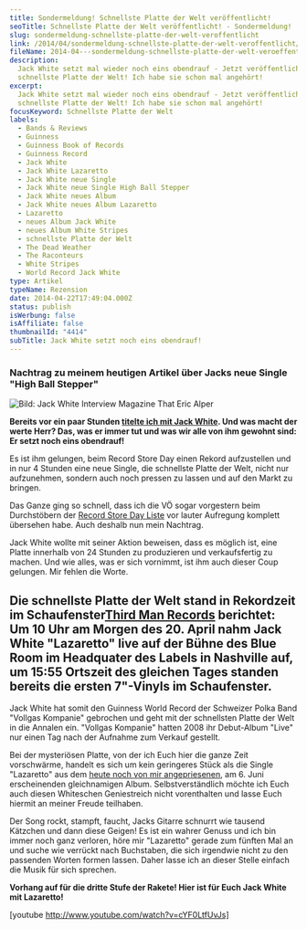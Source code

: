 ```yaml
---
title: Sondermeldung! Schnellste Platte der Welt veröffentlicht!
seoTitle: Schnellste Platte der Welt veröffentlicht! - Sondermeldung!
slug: sondermeldung-schnellste-platte-der-welt-veroffentlicht
link: /2014/04/sondermeldung-schnellste-platte-der-welt-veroffentlicht/
fileName: 2014-04---sondermeldung-schnellste-platte-der-welt-veroeffentlicht.md
description:
  Jack White setzt mal wieder noch eins obendrauf - Jetzt veröffentlichte er die
  schnellste Platte der Welt! Ich habe sie schon mal angehört!
excerpt:
  Jack White setzt mal wieder noch eins obendrauf - Jetzt veröffentlichte er die
  schnellste Platte der Welt! Ich habe sie schon mal angehört!
focusKeyword: Schnellste Platte der Welt
labels:
  - Bands & Reviews
  - Guinness
  - Guinness Book of Records
  - Guinness Record
  - Jack White
  - Jack White Lazaretto
  - Jack White neue Single
  - Jack White neue Single High Ball Stepper
  - Jack White neues Album
  - Jack White neues Album Lazaretto
  - Lazaretto
  - neues Album Jack White
  - neues Album White Stripes
  - schnellste Platte der Welt
  - The Dead Weather
  - The Raconteurs
  - White Stripes
  - World Record Jack White
type: Artikel
typeName: Rezension
date: 2014-04-22T17:49:04.000Z
status: publish
isWerbung: false
isAffiliate: false
thumbnailId: "4414"
subTitle: Jack White setzt noch eins obendrauf!
---
```


<h3>Nachtrag zu meinem heutigen Artikel über Jacks neue Single
"High Ball Stepper"</h3>

![Bild: Jack White Interview Magazine That Eric Alper](http://cardamonchai.files.wordpress.com/2014/04/jack-white-interview-magazine-02-700x904.jpg?w=232 '<a href="http://www.google.de/imgres?imgurl=http%3A%2F%2Fwww.thatericalper.com%2Fwp-content%2Fuploads%2F2014%2F04%2FJack-White-Interview-Magazine-02.jpg&imgrefurl=http%3A%2F%2Fwww.thatericalper.com%2F2014%2F04%2F07%2Fjack-white-announces-headlining-tour-dates%2F&h=1600&w=1238&tbnid=oPRi6DO3D07_5M%3A&zoom=1&docid=96jHXz6LoCOvXM&ei=c6hWU_6zB4LQtAb5s4DgCA&tbm=isch&client=safari&iact=rc&uact=3&dur=226&page=1&start=0&ndsp=23&ved=0CF8QrQMwAAhttp://"> </a> Bild: Jack White Interview Magazine That Eric Alper')

<strong>Bereits vor ein paar Stunden
<a title="Jack White stellt neuen Song vor" href="//2014/04/22/jack-white-stellt-neuen-song-vor/">titelte
ich mit Jack White</a>. Und was macht der werte Herr? Das, was er immer tut und
was wir alle von ihm gewohnt sind: Er setzt noch eins obendrauf!</strong>

Es ist ihm gelungen, beim Record Store Day einen Rekord aufzustellen und in nur
4 Stunden eine neue Single, die schnellste Platte der Welt, nicht nur
aufzunehmen, sondern auch noch pressen zu lassen und auf den Markt zu bringen.

Das Ganze ging so schnell, dass ich die VÖ sogar vorgestern beim Durchstöbern
der
<a title="Record Store Day Liste" href="http://www.recordstoredaygermany.de/exklusive-releases/exklusive-releases-2014/" target="_blank" rel="noopener">Record
Store Day Liste</a> vor lauter Aufregung komplett übersehen habe. Auch deshalb
nun mein Nachtrag.

Jack White wollte mit seiner Aktion beweisen, dass es möglich ist, eine Platte
innerhalb von 24 Stunden zu produzieren und verkaufsfertig zu machen. Und wie
alles, was er sich vornimmt, ist ihm auch dieser Coup gelungen. Mir fehlen die
Worte.

## Die schnellste Platte der Welt stand in Rekordzeit im Schaufenster<a title="Third Man Records" href="http://thirdmanrecords.com" target="_blank" rel="noopener">Third Man Records</a> berichtet: Um 10 Uhr am Morgen des 20. April nahm Jack White "Lazaretto" live auf der Bühne des Blue Room im Headquater des Labels in Nashville auf, um 15:55 Ortszeit des gleichen Tages standen bereits die ersten 7"-Vinyls im Schaufenster.

Jack White hat somit den Guinness World Record der Schweizer Polka Band "Vollgas
Kompanie" gebrochen und geht mit der schnellsten Platte der Welt in die Annalen
ein. "Vollgas Kompanie" hatten 2008 ihr Debut-Album "Live" nur einen Tag nach
der Aufnahme zum Verkauf gestellt.

Bei der mysteriösen Platte, von der ich Euch hier die ganze Zeit vorschwärme,
handelt es sich um kein geringeres Stück als die Single "Lazaretto" aus dem
<a title="Jack White stellt neuen Song vor" href="//2014/04/22/jack-white-stellt-neuen-song-vor/">heute
noch von mir angepriesenen</a>, am 6. Juni erscheinenden gleichnamigen Album.
Selbstverständlich möchte ich Euch auch diesen Whiteschen Geniestreich nicht
vorenthalten und lasse Euch hiermit an meiner Freude teilhaben.

Der Song rockt, stampft, faucht, Jacks Gitarre schnurrt wie tausend Kätzchen und
dann diese Geigen! Es ist ein wahrer Genuss und ich bin immer noch ganz
verloren, höre mir "Lazaretto" gerade zum fünften Mal an und suche wie verrückt
nach Buchstaben, die sich irgendwie nicht zu den passenden Worten formen lassen.
Daher lasse ich an dieser Stelle einfach die Musik für sich sprechen.

<strong>Vorhang auf für die dritte Stufe der Rakete! Hier ist für Euch Jack
White mit Lazaretto!</strong>

[youtube http://www.youtube.com/watch?v=cYF0LtfUvJs]
